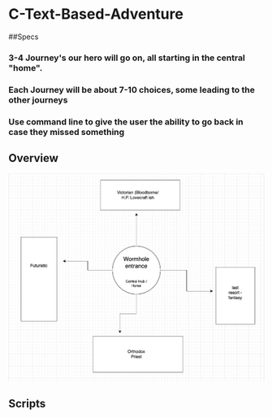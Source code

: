# C-Text-Based-Adventure

##Specs

### 3-4 Journey's our hero will go on, all starting in the central "home". 

### Each Journey will be about 7-10 choices, some leading to the other journeys

### Use command line to give the user the ability to go back in case they missed something

## Overview

![overview](https://github.com/DaCandyCorn/C-Text-Based-Adventure/blob/main/images/overview.png)

## Scripts
